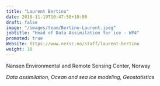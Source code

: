 ```yaml
---
title: "Laurent Bertino"
date: 2018-11-19T10:47:58+10:00
draft: false
image: "/images/team/Bertino-Laurent.jpeg"
jobtitle: "Head of Data Assimilation for ice - WP4"
promoted: true
Website: https://www.nersc.no/staff/laurent-bertino
weight: 10
---
```


Nansen Environmental and Remote Sensing Center, Norway

*Data assimilation, Ocean and sea ice modeling, Geostatistics*
